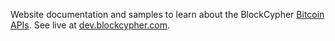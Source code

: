 Website documentation and samples to learn about the BlockCypher [Bitcoin APIs](http://www.blockcypher.com). See live at [dev.blockcypher.com](http://dev.blockcypher.com).
